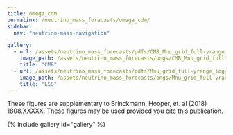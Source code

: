 ```yaml
---
title: omega_cdm
permalink: /neutrino_mass_forecasts/omega_cdm/
sidebar:
  nav: "neutrino-mass-navigation"

gallery:
  - url: /assets/neutrino_mass_forecasts/pdfs/CMB_Mnu_grid_full-yrange_logy_omega_cdm.pdf
    image_path: /assets/neutrino_mass_forecasts/pngs/CMB_Mnu_grid_full-yrange_logy_omega_cdm.png
    title: "CMB"
  - url: /assets/neutrino_mass_forecasts/pdfs/Mnu_grid_full-yrange_logy_omega_cdm.pdf
    image_path: /assets/neutrino_mass_forecasts/pngs/Mnu_grid_full-yrange_logy_omega_cdm.png
    title: "LSS"
---
```

These figures are supplementary to Brinckmann, Hooper, et. al (2018) [1808.XXXXX](https://arxiv.org/abs/1808.XXXXX). These figures may be used provided you cite this publication. 

{% include gallery id="gallery" %}

